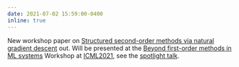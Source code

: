 ```yaml
---
date: 2021-07-02 15:59:00-0400
inline: true
---
```


New workshop paper on [Structured second-order methods via natural gradient descent](https://arxiv.org/abs/2107.10884) out. Will be presented at the [Beyond first-order methods in ML systems](https://sites.google.com/view/optml-icml2021/schedule) Workshop at [ICML2021](https://icml.cc/Conferences/2021), see the [spotlight talk](https://www.youtube.com/watch?v=vEY1ZxDJX8o).
